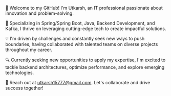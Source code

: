 👋 Welcome to my GitHub! I'm Utkarsh, an IT professional passionate about innovation and problem-solving.

🚀 Specializing in Spring/Spring Boot, Java, Backend Development, and Kafka, I thrive on leveraging cutting-edge tech to create impactful solutions.

💡 I'm driven by challenges and constantly seek new ways to push boundaries, having collaborated with talented teams on diverse projects throughout my career.

🔍 Currently seeking new opportunities to apply my expertise, I'm excited to tackle backend architectures, optimize performance, and explore emerging technologies.

📧 Reach out at utkarsh15777@gmail.com. Let's collaborate and drive success together!

<!---
utkarsh15777/utkarsh15777 is a ✨ special ✨ repository because its `README.md` (this file) appears on your GitHub profile.
You can click the Preview link to take a look at your changes.
--->
